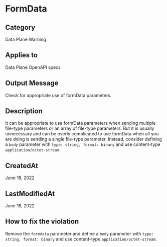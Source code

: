 # FormData

## Category

Data Plane Warning

## Applies to

Data Plane OpenAPI specs

## Output Message

Check for appropriate use of formData parameters.

## Description

It can be appropriate to use formData parameters when sending multiple file-type parameters or an array of file-type parameters.
But it is usually unnecessary and can be overly complicated to use formData when all you are doing is sending a single file-type parameter.
Instead, consider defining a `body` parameter with `type: string, format: binary` and use content-type `application/octet-stream`.

## CreatedAt

June 18, 2022

## LastModifiedAt

June 18, 2022

## How to fix the violation

Remove the `formdata` parameter and define a `body` parameter with `type: string, format: binary` and use content-type `application/octet-stream`.
